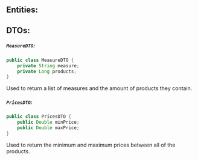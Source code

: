 ## Entities:
## DTOs:
##### `MeasureDTO`:
```java
public class MeasureDTO {  
    private String measure;  
    private Long products;       
}
```
Used to return a list of measures and the amount of products they contain.
##### `PricesDTO`:
```java
public class PricesDTO {  
    public Double minPrice;  
    public Double maxPrice;       
}
```
Used to return the minimum and maximum prices between all of the products.